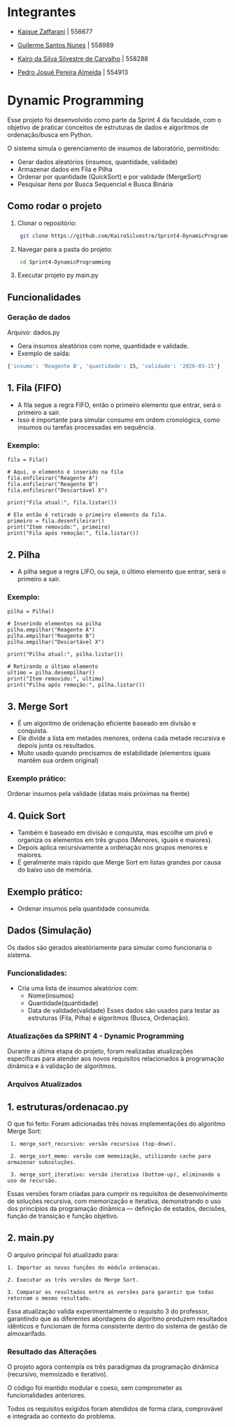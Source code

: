 # Integrantes
* [Kaique Zaffarani](https://github.com/Z4ffarani) | 556677

* [Guilerme Santos Nunes](https://github.com/sannunez) | 558989

* [Kairo da Silva Silvestre de Carvalho](https://github.com/Pedro-Josue) | 558288

* [Pedro Josué Pereira Almeida]() | 554913

# Dynamic Programming 
Esse projeto foi desenvolvido como parte da Sprint 4 da faculdade, com o objetivo de praticar conceitos de estruturas de dados e algoritmos de ordenação/busca em Python. 

O sistema simula o gerenciamento de insumos de laboratório, permitindo: 

* Gerar dados aleatórios (insumos, quantidade, validade)
* Armazenar dados em Fila e Pilha
* Ordenar por quantidade (QuickSort) e por validade (MergeSort)
* Pesquisar itens por Busca Sequencial e Busca Binária
## Como rodar o projeto
1. Clonar o repositório:
```bash
    git clone https://github.com/KairoSilvestre/Sprint4-DynamicProgramming.git
```
2. Navegar para a pasta do projeto: 
```bash
    cd Sprint4-DynamicProgramming
```
3. Executar projeto 
    py main.py 

## Funcionalidades 

### Geração de dados 

Arquivo: dados.py 
* Gera insumos aleatórios com nome, quantidade e validade. 
* Exemplo de saída:

```bash
{'insumo': 'Reagente B', 'quantidade': 15, 'validade': '2026-03-15'}
```

## 1. Fila (FIFO)
* A fila segue a regra FIFO, então o primeiro elemento que entrar, será o primeiro a sair. 
* Isso é importante para simular consumo em ordem cronológica, como insumos ou tarefas processadas em sequência.

### Exemplo: 

```
fila = Fila()

# Aqui, o elemento é inserido na fila
fila.enfileirar("Reagente A")
fila.enfileirar("Reagente B")
fila.enfileirar("Descartável X")

print("Fila atual:", fila.listar())

# Ele então é retirado o primeiro elemento da fila.
primeiro = fila.desenfileirar()
print("Item removido:", primeiro)
print("Fila após remoção:", fila.listar())
```

## 2. Pilha 

* A pilha segue a regra LIFO, ou seja, o último elemento que entrar, será o primeiro a sair. 

### Exemplo: 

```
pilha = Pilha()

# Inserindo elementos na pilha
pilha.empilhar("Reagente A")
pilha.empilhar("Reagente B")
pilha.empilhar("Descartável X")

print("Pilha atual:", pilha.listar())

# Retirando o último elemento
ultimo = pilha.desempilhar()
print("Item removido:", ultimo)
print("Pilha após remoção:", pilha.listar())
```

## 3. Merge Sort 
* É um algoritmo de oridenação eficiente baseado em divisão e conquista.
* Ele divide a lista em metades menores, ordena cada metade recursiva e depois junta os resultados.
* Muito usado quando precisamos de estabilidade (elementos iguais mantêm sua ordem original)

### Exemplo prático: 

Ordenar insumos pela validade (datas mais próximas na frente)

## 4. Quick Sort

* Também é baseado em divisão e conquista, mas escolhe um pivô e organiza os elementos em três grupos (Menores, iguais e maiores).
* Depois aplica recursivamente a ordenação nos grupos menores e maiores. 
* É geralmente mais rápido que Merge Sort em listas grandes por causa do baixo uso de memória.

## Exemplo prático:

* Ordenar insumos pela quantidade consumida.

## Dados (Simulação)

Os dados são gerados aleatóriamente para simular como funcionaria o sistema. 

### Funcionalidades: 
* Cria uma lista de insumos aleatórios com:
    * Nome(insumos)
    * Quantidade(quantidade)
    * Data de validade(validade)
Esses dados são usados para testar as estruturas (Fila, Pilha) e algoritmos (Busca, Ordenação).

### Atualizações da SPRINT 4 - Dynamic Programming

Durante a última etapa do projeto, foram realizadas atualizações específicas para atender aos novos requisitos relacionados à programação dinâmica e à validação de algoritmos.

### Arquivos Atualizados

## 1. estruturas/ordenacao.py

O que foi feito:
Foram adicionadas três novas implementações do algoritmo Merge Sort:
```
 1. merge_sort_recursivo: versão recursiva (top-down).

 2. merge_sort_memo: versão com memoização, utilizando cache para armazenar subsoluções.

 3. merge_sort_iterativo: versão iterativa (bottom-up), eliminando o uso de recursão.
```

Essas versões foram criadas para cumprir os requisitos de desenvolvimento de soluções recursiva, com memorização e iterativa, demonstrando o uso dos princípios da programação dinâmica — definição de estados, decisões, função de transição e função objetivo.

## 2. main.py

O arquivo principal foi atualizado para:
```
1. Importar as novas funções do módulo ordenacao.

2. Executar as três versões do Merge Sort.

3. Comparar os resultados entre as versões para garantir que todas retornam o mesmo resultado.
```
Essa atualização valida experimentalmente o requisito 3 do professor, garantindo que as diferentes abordagens do algoritmo produzem resultados idênticos e funcionam de forma consistente dentro do sistema de gestão de almoxarifado.

### Resultado das Alterações
O projeto agora contempla os três paradigmas da programação dinâmica (recursivo, memoizado e iterativo).

O código foi mantido modular e coeso, sem comprometer as funcionalidades anteriores.

Todos os requisitos exigidos foram atendidos de forma clara, comprovável e integrada ao contexto do problema.
